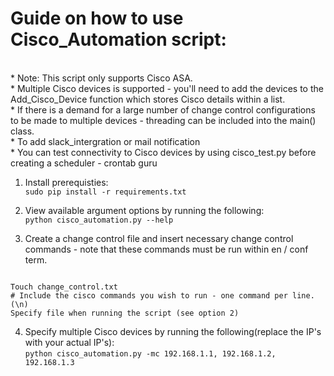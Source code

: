 <h1>Guide on how to use Cisco_Automation script: </h1> <br>
* Note: This script only supports Cisco ASA. <br>
* Multiple Cisco devices is supported - you'll need to add the devices to the Add_Cisco_Device function which stores Cisco details within a list. <br>
* If there is a demand for a large number of change control configurations to be made to multiple devices - threading can be included into the main() class. <br>
* To add slack_intergration or mail notification <br>
* You can test connectivity to Cisco devices by using cisco_test.py before creating a scheduler - crontab guru <br>


1. Install prerequisties: <br>
`sudo pip install -r requirements.txt`


2. View available argument options by running the following: <br>
`python cisco_automation.py --help`


3. Create a change control file and insert necessary change control commands - note that these commands must be run within en / conf term.<br>
```

Touch change_control.txt 
# Include the cisco commands you wish to run - one command per line. (\n)
Specify file when running the script (see option 2) 

```

4. Specify multiple Cisco devices by running the following(replace the IP's with your actual IP's): <br>
`python cisco_automation.py -mc 192.168.1.1, 192.168.1.2, 192.168.1.3`
